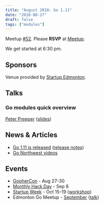 ```yaml
---
title: "August 2018: Go 1.11"
date: "2018-08-27"
draft: false
tags: ["modules"]
---
```

Meetup [#52](https://github.com/edmontongo/presentations/issues/85). Please **RSVP** at [Meetup](https://www.meetup.com/startupedmonton/events/bclwwpyxlbkc/).

We get started at 6:30 pm.

## Sponsors

Venue provided by [Startup Edmonton](https://www.startupedmonton.com/).

## Talks

### Go modules quick overview

[Peter Preeper](https://github.com/ppreeper) ([slides](https://talks.godoc.org/github.com/edmontongo/presentations/2018-08/modules.slide#1))

## News & Articles

- [Go 1.11 is released](https://blog.golang.org/go1.11) ([release notes](https://golang.org/doc/go1.11))
- [Go Northwest videos](https://www.youtube.com/channel/UCq9zCm9qiQ6glsz8B3kwsxw/videos)

## Events

- [GopherCon](https://www.gophercon.com/) - Aug 27-30
- [Monthly Hack Day](https://www.meetup.com/startupedmonton/events/251843374/) - Sep 8
- [Startup Week](https://www.edmontonstartupweek.com/) - Oct 15-19 ([workshop](https://github.com/edmontongo/presentations/issues/86))
- Edmonton Go Meetup - [September](/meetup/2018-09/) ([talk](https://github.com/edmontongo/presentations/issues/87))
